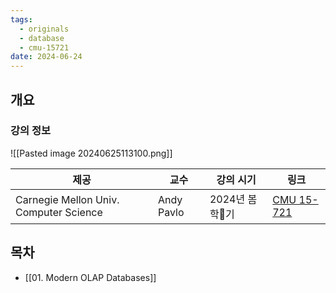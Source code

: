 ```yaml
---
tags:
  - originals
  - database
  - cmu-15721
date: 2024-06-24
---
```

## 개요

### 강의 정보

![[Pasted image 20240625113100.png]]

| 제공                                     | 교수         | 강의 시기      | 링크                                                         |
| -------------------------------------- | ---------- | ---------- | ---------------------------------------------------------- |
| Carnegie Mellon Univ. Computer Science | Andy Pavlo | 2024년 봄학기 | [CMU 15-721](https://15721.courses.cs.cmu.edu/spring2024/) |

## 목차

- [[01. Modern OLAP Databases]]